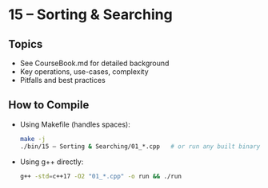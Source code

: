 # 15 – Sorting & Searching

## Topics
- See CourseBook.md for detailed background
- Key operations, use-cases, complexity
- Pitfalls and best practices

## How to Compile
- Using Makefile (handles spaces):
  ```bash
  make -j
  ./bin/15 – Sorting & Searching/01_*.cpp   # or run any built binary path
  ```
- Using g++ directly:
  ```bash
  g++ -std=c++17 -O2 "01_*.cpp" -o run && ./run
  ```
